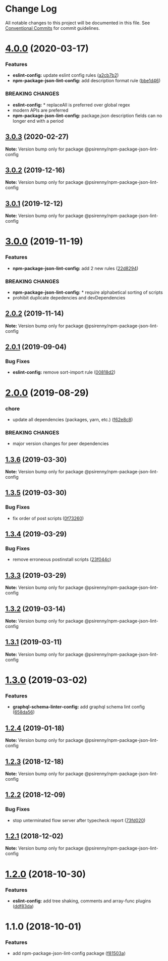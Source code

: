 # Change Log

All notable changes to this project will be documented in this file.
See [Conventional Commits](https://conventionalcommits.org) for commit guidelines.

# [4.0.0](http://github.com/psirenny/monorepo/tree/master/packages/npm-package-json-lint-config/compare/@psirenny/npm-package-json-lint-config@3.0.3...@psirenny/npm-package-json-lint-config@4.0.0) (2020-03-17)


### Features

* **eslint-config:** update eslint config rules ([a2cb7b2](http://github.com/psirenny/monorepo/tree/master/packages/npm-package-json-lint-config/commit/a2cb7b2199a9eadbf5f6040d7e1235480f115780))
* **npm-package-json-lint-config:** add description format rule ([bbe1d46](http://github.com/psirenny/monorepo/tree/master/packages/npm-package-json-lint-config/commit/bbe1d46e1cf0af33ce263bb422b1ae3cdea7227b))


### BREAKING CHANGES

* **eslint-config:** * replaceAll is preferred over global regex
* modern APIs are preferred
* **npm-package-json-lint-config:** package.json description fields can no longer end with a period





## [3.0.3](http://github.com/psirenny/monorepo/tree/master/packages/npm-package-json-lint-config/compare/@psirenny/npm-package-json-lint-config@3.0.2...@psirenny/npm-package-json-lint-config@3.0.3) (2020-02-27)

**Note:** Version bump only for package @psirenny/npm-package-json-lint-config





## [3.0.2](http://github.com/psirenny/monorepo/tree/master/packages/npm-package-json-lint-config/compare/@psirenny/npm-package-json-lint-config@3.0.1...@psirenny/npm-package-json-lint-config@3.0.2) (2019-12-16)

**Note:** Version bump only for package @psirenny/npm-package-json-lint-config





## [3.0.1](http://github.com/psirenny/monorepo/tree/master/packages/npm-package-json-lint-config/compare/@psirenny/npm-package-json-lint-config@3.0.0...@psirenny/npm-package-json-lint-config@3.0.1) (2019-12-12)

**Note:** Version bump only for package @psirenny/npm-package-json-lint-config





# [3.0.0](http://github.com/psirenny/monorepo/tree/master/packages/npm-package-json-lint-config/compare/@psirenny/npm-package-json-lint-config@2.0.2...@psirenny/npm-package-json-lint-config@3.0.0) (2019-11-19)


### Features

* **npm-package-json-lint-config:** add 2 new rules ([22d8294](http://github.com/psirenny/monorepo/tree/master/packages/npm-package-json-lint-config/commit/22d82944175374b223c9b531d0e612c66755c8fe))


### BREAKING CHANGES

* **npm-package-json-lint-config:** * require alphabetical sorting of scripts
* prohibit duplicate depedencies and devDependencies





## [2.0.2](http://github.com/psirenny/monorepo/tree/master/packages/npm-package-json-lint-config/compare/@psirenny/npm-package-json-lint-config@2.0.1...@psirenny/npm-package-json-lint-config@2.0.2) (2019-11-14)

**Note:** Version bump only for package @psirenny/npm-package-json-lint-config





## [2.0.1](http://github.com/psirenny/monorepo/tree/master/packages/npm-package-json-lint-config/compare/@psirenny/npm-package-json-lint-config@2.0.0...@psirenny/npm-package-json-lint-config@2.0.1) (2019-09-04)


### Bug Fixes

* **eslint-config:** remove sort-import rule ([00818d2](http://github.com/psirenny/monorepo/tree/master/packages/npm-package-json-lint-config/commit/00818d2))





# [2.0.0](http://github.com/psirenny/monorepo/tree/master/packages/npm-package-json-lint-config/compare/@psirenny/npm-package-json-lint-config@1.4.1...@psirenny/npm-package-json-lint-config@2.0.0) (2019-08-29)


### chore

* update all dependencies (packages, yarn, etc.) ([f62e8c8](http://github.com/psirenny/monorepo/tree/master/packages/npm-package-json-lint-config/commit/f62e8c8))


### BREAKING CHANGES

* major version changes for peer dependencies





## [1.3.6](https://github.com/psirenny/monorepo/tree/master/packages/npm-package-json-lint-config/compare/@psirenny/npm-package-json-lint-config@1.3.5...@psirenny/npm-package-json-lint-config@1.3.6) (2019-03-30)

**Note:** Version bump only for package @psirenny/npm-package-json-lint-config





## [1.3.5](https://github.com/psirenny/monorepo/tree/master/packages/npm-package-json-lint-config/compare/@psirenny/npm-package-json-lint-config@1.3.4...@psirenny/npm-package-json-lint-config@1.3.5) (2019-03-30)


### Bug Fixes

* fix order of post scripts ([0f73260](https://github.com/psirenny/monorepo/tree/master/packages/npm-package-json-lint-config/commit/0f73260))





## [1.3.4](https://github.com/psirenny/monorepo/tree/master/packages/npm-package-json-lint-config/compare/@psirenny/npm-package-json-lint-config@1.3.3...@psirenny/npm-package-json-lint-config@1.3.4) (2019-03-29)


### Bug Fixes

* remove erroneous postinstall scripts ([23f044c](https://github.com/psirenny/monorepo/tree/master/packages/npm-package-json-lint-config/commit/23f044c))





## [1.3.3](https://github.com/psirenny/monorepo/tree/master/packages/npm-package-json-lint-config/compare/@psirenny/npm-package-json-lint-config@1.3.2...@psirenny/npm-package-json-lint-config@1.3.3) (2019-03-29)

**Note:** Version bump only for package @psirenny/npm-package-json-lint-config





## [1.3.2](https://github.com/psirenny/monorepo/tree/master/packages/npm-package-json-lint-config/compare/@psirenny/npm-package-json-lint-config@1.3.1...@psirenny/npm-package-json-lint-config@1.3.2) (2019-03-14)

**Note:** Version bump only for package @psirenny/npm-package-json-lint-config





## [1.3.1](https://github.com/psirenny/monorepo/tree/master/packages/npm-package-json-lint-config/compare/@psirenny/npm-package-json-lint-config@1.3.0...@psirenny/npm-package-json-lint-config@1.3.1) (2019-03-11)

**Note:** Version bump only for package @psirenny/npm-package-json-lint-config





# [1.3.0](https://github.com/psirenny/monorepo/tree/master/packages/npm-package-json-lint-config/compare/@psirenny/npm-package-json-lint-config@1.2.4...@psirenny/npm-package-json-lint-config@1.3.0) (2019-03-02)


### Features

* **graphql-schema-linter-config:** add graphql schema lint config ([658da56](https://github.com/psirenny/monorepo/tree/master/packages/npm-package-json-lint-config/commit/658da56))





## [1.2.4](https://github.com/psirenny/monorepo/tree/master/packages/npm-package-json-lint-config/compare/@psirenny/npm-package-json-lint-config@1.2.3...@psirenny/npm-package-json-lint-config@1.2.4) (2019-01-18)

**Note:** Version bump only for package @psirenny/npm-package-json-lint-config





## [1.2.3](https://github.com/psirenny/monorepo/tree/master/packages/npm-package-json-lint-config/compare/@psirenny/npm-package-json-lint-config@1.2.2...@psirenny/npm-package-json-lint-config@1.2.3) (2018-12-18)

**Note:** Version bump only for package @psirenny/npm-package-json-lint-config





## [1.2.2](https://github.com/psirenny/monorepo/tree/master/packages/npm-package-json-lint-config/compare/@psirenny/npm-package-json-lint-config@1.2.1...@psirenny/npm-package-json-lint-config@1.2.2) (2018-12-09)


### Bug Fixes

* stop unterminated flow server after typecheck report ([73fd020](https://github.com/psirenny/monorepo/tree/master/packages/npm-package-json-lint-config/commit/73fd020))





## [1.2.1](https://github.com/psirenny/monorepo/tree/master/packages/npm-package-json-lint-config/compare/@psirenny/npm-package-json-lint-config@1.2.0...@psirenny/npm-package-json-lint-config@1.2.1) (2018-12-02)

**Note:** Version bump only for package @psirenny/npm-package-json-lint-config





# [1.2.0](https://github.com/psirenny/monorepo/tree/master/packages/npm-package-json-lint-config/compare/@psirenny/npm-package-json-lint-config@1.1.0...@psirenny/npm-package-json-lint-config@1.2.0) (2018-10-30)


### Features

* **eslint-config:** add tree shaking, comments and array-func plugins ([ddf83da](https://github.com/psirenny/monorepo/tree/master/packages/npm-package-json-lint-config/commit/ddf83da))





<a name="1.1.0"></a>
# 1.1.0 (2018-10-01)


### Features

* add npm-package-json-lint-config package ([f81503a](https://github.com/psirenny/monorepo/tree/master/packages/npm-package-json-lint-config/commit/f81503a))
